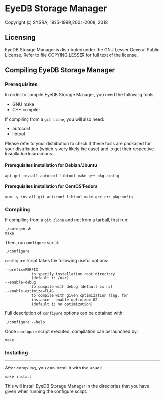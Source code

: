 # EyeDB Storage Manager

Copyright (c) SYSRA, 1995-1999,2004-2008, 2018

## Licensing

EyeDB Storage Manager is distributed under the GNU Lesser General Public License. Refer to file COPYING.LESSER for full text of the license.

## Compiling EyeDB Storage Manager

### Prerequisites

In order to compile EyeDB Storage Manager, you need the following tools: 

* GNU make
* C++ compiler

If compiling from a `git clone`, you will also need:

* autoconf
* libtool

Please refer to your distribution to check if these tools are packaged for your distribution (which is very likely the case) and to get their respective installation instructions.

#### Prerequisites installation for Debian/Ubuntu

```
apt-get install autoconf libtool make g++ pkg-config
```

#### Prerequisites installation for CentOS/Fedora

```
yum -y install git autoconf libtool make gcc-c++ pkgconfig
```

### Compiling

If compiling from a `git clone` and not from a tarball, first run:

```
./autogen.sh
make
```

Then, run `configure` script:

```
./configure
```

`configure` script takes the following useful options:

```
--prefix=PREFIX
            to specify installation root directory 
            (default is /usr)
--enable-debug
            to compile with debug (default is no)
--enable-optimize=FLAG
            to compile with given optimization flag, for 
            instance --enable-optimize=-O2
            (default is no optimization)
```

Full description of `configure` options can be obtained with:

```
./configure --help
```

Once `configure` script executed, compilation can be launched by:

```
make
```

### Installing
----------------

After compiling, you can install it with the usual:

```
make install
```

This will install EyeDB Storage Manager in the directories that you have given when running the configure script.

